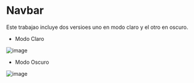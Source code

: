 # Navbar

Este trabajao incluye dos versioes uno en modo claro y el otro en oscuro.

- Modo Claro

![image](https://github.com/KevinJorgeR/Navbar/assets/125482171/e3e03c68-5c00-48e2-95ad-91a8ecb14710)
- Modo Oscuro
  
![image](https://github.com/KevinJorgeR/Navbar/assets/125482171/495cea94-2b25-4b1c-87c0-6478e1bd2a6c)
